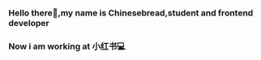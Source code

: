 ### Hello there👋,my name is Chinesebread,student and frontend developer
### Now i am working at 小红书💻
